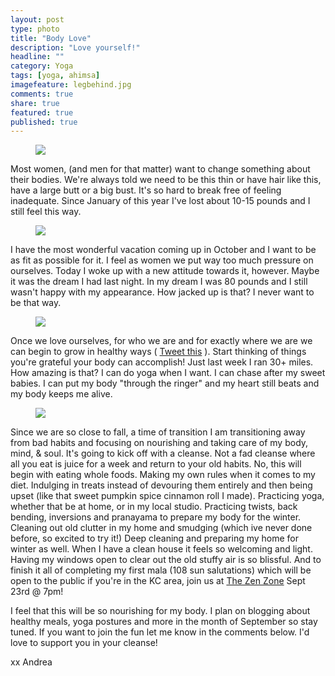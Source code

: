 ```yaml
---
layout: post
type: photo
title: "Body Love"
description: "Love yourself!"
headline: ""
category: Yoga
tags: [yoga, ahimsa]
imagefeature: legbehind.jpg
comments: true
share: true
featured: true
published: true
---
```


<figure>
  <img src="http://i1208.photobucket.com/albums/cc370/apegg23/IMG_6046_zpsfxw8qaug.jpg">
</figure>


Most women, (and men for that matter) want to change something about their bodies.  We're always told we need to be this thin or have hair like this, have a large butt or a big bust.  It's so hard to break free of feeling inadequate. Since January of this year I've lost about 10-15 pounds and I still feel this way.  


<figure>
  <img src="http://i1208.photobucket.com/albums/cc370/apegg23/IMG_6377_zpswubl3zzg.jpg">
</figure>


I have the most wonderful vacation coming up in October and I want to be as fit as possible for it.  I feel as women we put way too much pressure on ourselves. Today I woke up with a new attitude towards it, however.  Maybe it was the dream I had last night.  In my dream I was 80 pounds and I still wasn't happy with my appearance. How jacked up is that? I never want to be that way.

<figure>
  <img src="http://i1208.photobucket.com/albums/cc370/apegg23/IMG_6327_zps8uneurpo.jpg">
</figure>



Once we love ourselves, for who we are and for exactly where we are we can begin to grow in healthy ways ( <a href="http://ctt.ec/72ySZ" target="_blank">Tweet this</a> ). Start thinking of things you're grateful your body can accomplish! Just last week I ran 30+ miles. How amazing is that? I can do yoga when I want.  I can chase after my sweet babies. I can put my body "through the ringer" and my heart still beats and my body keeps me alive.


<figure>
  <img src="http://i1208.photobucket.com/albums/cc370/apegg23/IMG_6391_zpsejd6xiwk.jpg">
</figure>

Since we are so close to fall, a time of transition I am transitioning away from bad habits and focusing on nourishing and taking care of my body, mind, & soul.  It's going to kick off with a cleanse.  Not a fad cleanse where all you eat is juice for a week and return to your old habits.  No, this will begin with eating whole foods. Making my own rules when it comes to my diet. Indulging in treats instead of devouring them entirely and then being upset (like that sweet pumpkin spice cinnamon roll I made). Practicing yoga, whether that be at home, or in my local studio.  Practicing twists, back bending, inversions and pranayama to prepare my body for the winter.  Cleaning out old clutter in my home and smudging (which ive never done before, so excited to try it!) Deep cleaning and preparing my home for winter as well.  When I have a clean house it feels so welcoming and light.  Having my windows open to clear out the old stuffy air is so blissful.  And to finish it all of completing my first mala (108 sun salutations) which will be open to the public if you're in the KC area, join us at <a href="http://zenzoneyoga.com/" target="_blank">The Zen Zone</a> Sept 23rd @ 7pm! 

I feel that this will be so nourishing for my body.  I plan on blogging about healthy meals, yoga postures and more in the month of September so stay tuned. If you want to join the fun let me know in the comments below. I'd love to support you in your cleanse!

xx Andrea
